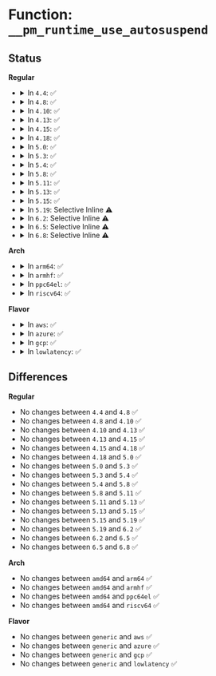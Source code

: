# Function: <code>__pm_runtime_use_autosuspend</code>

## Status
<b>Regular</b>
<ul>
<li>
<details>
<summary>In <code>4.4</code>: ✅</summary>

```c
void __pm_runtime_use_autosuspend(struct device *dev, bool use);
```

**Collision:** Unique Global

**Inline:** No

**Transformation:** False

**Instances:**

```
In drivers/base/power/runtime.c (ffffffff815578b0)
Location: drivers/base/power/runtime.c:1372
Inline: False
Direct callers:
  - block/blk-core.c:blk_pm_runtime_init
  - drivers/mfd/arizona-core.c:arizona_dev_init
  - drivers/usb/core/hub.c:usb_new_device
```
**Symbols:**

```
ffffffff815578b0-ffffffff81557924: __pm_runtime_use_autosuspend (STB_GLOBAL)
```
</details>
</li>
<li>
<details>
<summary>In <code>4.8</code>: ✅</summary>

```c
void __pm_runtime_use_autosuspend(struct device *dev, bool use);
```

**Collision:** Unique Global

**Inline:** No

**Transformation:** False

**Instances:**

```
In drivers/base/power/runtime.c (ffffffff815a9970)
Location: drivers/base/power/runtime.c:1376
Inline: False
Direct callers:
  - block/blk-core.c:blk_pm_runtime_init
  - drivers/pci/pcie/portdrv_pci.c:pcie_portdrv_remove
  - drivers/mfd/arizona-core.c:arizona_dev_init
  - drivers/usb/core/hub.c:usb_new_device
```
**Symbols:**

```
ffffffff815a9970-ffffffff815a99dc: __pm_runtime_use_autosuspend (STB_GLOBAL)
```
</details>
</li>
<li>
<details>
<summary>In <code>4.10</code>: ✅</summary>

```c
void __pm_runtime_use_autosuspend(struct device *dev, bool use);
```

**Collision:** Unique Global

**Inline:** No

**Transformation:** False

**Instances:**

```
In drivers/base/power/runtime.c (ffffffff815d8760)
Location: drivers/base/power/runtime.c:1464
Inline: False
Direct callers:
  - block/blk-core.c:blk_pm_runtime_init
  - drivers/pci/pcie/portdrv_pci.c:pcie_portdrv_remove
  - drivers/mfd/arizona-core.c:arizona_dev_init
  - drivers/usb/core/hub.c:usb_new_device
```
**Symbols:**

```
ffffffff815d8760-ffffffff815d87cc: __pm_runtime_use_autosuspend (STB_GLOBAL)
```
</details>
</li>
<li>
<details>
<summary>In <code>4.13</code>: ✅</summary>

```c
void __pm_runtime_use_autosuspend(struct device *dev, bool use);
```

**Collision:** Unique Global

**Inline:** No

**Transformation:** False

**Instances:**

```
In drivers/base/power/runtime.c (ffffffff815ed270)
Location: drivers/base/power/runtime.c:1464
Inline: False
Direct callers:
  - drivers/pci/pcie/portdrv_pci.c:pcie_portdrv_remove
  - drivers/mfd/arizona-core.c:arizona_dev_init
  - drivers/usb/core/hub.c:usb_new_device
  - drivers/i2c/busses/i2c-designware-platdrv.c:dw_i2c_plat_remove
  - drivers/i2c/busses/i2c-designware-platdrv.c:dw_i2c_plat_probe
```
**Symbols:**

```
ffffffff815ed270-ffffffff815ed2dc: __pm_runtime_use_autosuspend (STB_GLOBAL)
```
</details>
</li>
<li>
<details>
<summary>In <code>4.15</code>: ✅</summary>

```c
void __pm_runtime_use_autosuspend(struct device *dev, bool use);
```

**Collision:** Unique Global

**Inline:** No

**Transformation:** False

**Instances:**

```
In drivers/base/power/runtime.c (ffffffff81654620)
Location: drivers/base/power/runtime.c:1456
Inline: False
Direct callers:
  - drivers/pci/pcie/portdrv_pci.c:pcie_portdrv_remove
  - drivers/mfd/arizona-core.c:arizona_dev_init
  - drivers/usb/core/hub.c:usb_new_device
  - drivers/i2c/busses/i2c-designware-platdrv.c:dw_i2c_plat_remove
  - drivers/i2c/busses/i2c-designware-platdrv.c:dw_i2c_plat_probe
```
**Symbols:**

```
ffffffff81654620-ffffffff8165468c: __pm_runtime_use_autosuspend (STB_GLOBAL)
```
</details>
</li>
<li>
<details>
<summary>In <code>4.18</code>: ✅</summary>

```c
void __pm_runtime_use_autosuspend(struct device *dev, bool use);
```

**Collision:** Unique Global

**Inline:** No

**Transformation:** False

**Instances:**

```
In drivers/base/power/runtime.c (ffffffff8168fd20)
Location: drivers/base/power/runtime.c:1456
Inline: False
Direct callers:
  - drivers/pci/pcie/portdrv_pci.c:pcie_portdrv_remove
  - drivers/mfd/arizona-core.c:arizona_dev_init
  - drivers/usb/core/hub.c:usb_new_device
  - drivers/i2c/busses/i2c-designware-platdrv.c:dw_i2c_plat_remove
  - drivers/i2c/busses/i2c-designware-platdrv.c:dw_i2c_plat_probe
```
**Symbols:**

```
ffffffff8168fd20-ffffffff8168fd8c: __pm_runtime_use_autosuspend (STB_GLOBAL)
```
</details>
</li>
<li>
<details>
<summary>In <code>5.0</code>: ✅</summary>

```c
void __pm_runtime_use_autosuspend(struct device *dev, bool use);
```

**Collision:** Unique Global

**Inline:** No

**Transformation:** False

**Instances:**

```
In drivers/base/power/runtime.c (ffffffff816b00b0)
Location: drivers/base/power/runtime.c:1463
Inline: False
Direct callers:
  - block/blk-pm.c:blk_pm_runtime_init
  - drivers/pci/pcie/portdrv_pci.c:pcie_portdrv_remove
  - drivers/mfd/arizona-core.c:arizona_dev_init
  - drivers/usb/core/hub.c:usb_new_device
  - drivers/i2c/busses/i2c-designware-platdrv.c:dw_i2c_plat_remove
  - drivers/i2c/busses/i2c-designware-platdrv.c:dw_i2c_plat_probe
```
**Symbols:**

```
ffffffff816b00b0-ffffffff816b011c: __pm_runtime_use_autosuspend (STB_GLOBAL)
```
</details>
</li>
<li>
<details>
<summary>In <code>5.3</code>: ✅</summary>

```c
void __pm_runtime_use_autosuspend(struct device *dev, bool use);
```

**Collision:** Unique Global

**Inline:** No

**Transformation:** False

**Instances:**

```
In drivers/base/power/runtime.c (ffffffff816e9f50)
Location: drivers/base/power/runtime.c:1547
Inline: False
Direct callers:
  - block/blk-pm.c:blk_pm_runtime_init
  - drivers/pci/pcie/portdrv_pci.c:pcie_portdrv_remove
  - drivers/mfd/arizona-core.c:arizona_dev_init
  - drivers/usb/core/hub.c:usb_new_device
  - drivers/i2c/busses/i2c-designware-platdrv.c:dw_i2c_plat_remove
  - drivers/i2c/busses/i2c-designware-platdrv.c:dw_i2c_plat_probe
```
**Symbols:**

```
ffffffff816e9f50-ffffffff816e9fbe: __pm_runtime_use_autosuspend (STB_GLOBAL)
```
</details>
</li>
<li>
<details>
<summary>In <code>5.4</code>: ✅</summary>

```c
void __pm_runtime_use_autosuspend(struct device *dev, bool use);
```

**Collision:** Unique Global

**Inline:** No

**Transformation:** False

**Instances:**

```
In drivers/base/power/runtime.c (ffffffff8170dfb0)
Location: drivers/base/power/runtime.c:1549
Inline: False
Direct callers:
  - block/blk-pm.c:blk_pm_runtime_init
  - drivers/pci/pcie/portdrv_pci.c:pcie_portdrv_remove
  - drivers/mfd/arizona-core.c:arizona_dev_init
  - drivers/usb/core/hub.c:usb_new_device
  - drivers/i2c/busses/i2c-designware-platdrv.c:dw_i2c_plat_remove
  - drivers/i2c/busses/i2c-designware-platdrv.c:dw_i2c_plat_probe
```
**Symbols:**

```
ffffffff8170dfb0-ffffffff8170e01e: __pm_runtime_use_autosuspend (STB_GLOBAL)
```
</details>
</li>
<li>
<details>
<summary>In <code>5.8</code>: ✅</summary>

```c
void __pm_runtime_use_autosuspend(struct device *dev, bool use);
```

**Collision:** Unique Global

**Inline:** No

**Transformation:** False

**Instances:**

```
In drivers/base/power/runtime.c (ffffffff817c9300)
Location: drivers/base/power/runtime.c:1574
Inline: False
Direct callers:
  - block/blk-pm.c:blk_pm_runtime_init
  - drivers/pci/pcie/portdrv_pci.c:pcie_portdrv_remove
  - drivers/mfd/arizona-core.c:arizona_dev_init
  - drivers/usb/core/hub.c:usb_new_device
  - drivers/i2c/busses/i2c-designware-platdrv.c:dw_i2c_plat_remove
  - drivers/i2c/busses/i2c-designware-platdrv.c:dw_i2c_plat_probe
```
**Symbols:**

```
ffffffff817c9300-ffffffff817c936e: __pm_runtime_use_autosuspend (STB_GLOBAL)
```
</details>
</li>
<li>
<details>
<summary>In <code>5.11</code>: ✅</summary>

```c
void __pm_runtime_use_autosuspend(struct device *dev, bool use);
```

**Collision:** Unique Global

**Inline:** No

**Transformation:** False

**Instances:**

```
In drivers/base/power/runtime.c (ffffffff817ddc20)
Location: drivers/base/power/runtime.c:1606
Inline: False
Direct callers:
  - block/blk-pm.c:blk_pm_runtime_init
  - drivers/pci/pcie/portdrv_pci.c:pcie_portdrv_remove
  - drivers/pci/pcie/portdrv_pci.c:pcie_portdrv_probe
  - drivers/mfd/arizona-core.c:arizona_dev_init
  - drivers/usb/core/hub.c:usb_new_device
  - drivers/i2c/busses/i2c-designware-platdrv.c:dw_i2c_plat_remove
  - drivers/i2c/busses/i2c-designware-platdrv.c:dw_i2c_plat_probe
```
**Symbols:**

```
ffffffff817ddc20-ffffffff817ddc8e: __pm_runtime_use_autosuspend (STB_GLOBAL)
```
</details>
</li>
<li>
<details>
<summary>In <code>5.13</code>: ✅</summary>

```c
void __pm_runtime_use_autosuspend(struct device *dev, bool use);
```

**Collision:** Unique Global

**Inline:** No

**Transformation:** False

**Instances:**

```
In drivers/base/power/runtime.c (ffffffff817c1fa0)
Location: drivers/base/power/runtime.c:1606
Inline: False
Direct callers:
  - block/blk-pm.c:blk_pm_runtime_init
  - drivers/pci/pcie/portdrv_pci.c:pcie_portdrv_remove
  - drivers/pci/pcie/portdrv_pci.c:pcie_portdrv_probe
  - drivers/mfd/arizona-core.c:arizona_dev_init
  - drivers/usb/core/hub.c:usb_new_device
  - drivers/i2c/busses/i2c-designware-platdrv.c:dw_i2c_plat_remove
  - drivers/i2c/busses/i2c-designware-platdrv.c:dw_i2c_plat_probe
```
**Symbols:**

```
ffffffff817c1fa0-ffffffff817c200e: __pm_runtime_use_autosuspend (STB_GLOBAL)
```
</details>
</li>
<li>
<details>
<summary>In <code>5.15</code>: ✅</summary>

```c
void __pm_runtime_use_autosuspend(struct device *dev, bool use);
```

**Collision:** Unique Global

**Inline:** No

**Transformation:** False

**Instances:**

```
In drivers/base/power/runtime.c (ffffffff8184be50)
Location: drivers/base/power/runtime.c:1642
Inline: False
Direct callers:
  - block/blk-pm.c:blk_pm_runtime_init
  - drivers/pci/pcie/portdrv_pci.c:pcie_portdrv_remove
  - drivers/pci/pcie/portdrv_pci.c:pcie_portdrv_probe
  - drivers/usb/core/hub.c:usb_new_device
  - drivers/i2c/busses/i2c-designware-platdrv.c:dw_i2c_plat_remove
  - drivers/i2c/busses/i2c-designware-platdrv.c:dw_i2c_plat_probe
```
**Symbols:**

```
ffffffff8184be50-ffffffff8184bebe: __pm_runtime_use_autosuspend (STB_GLOBAL)
```
</details>
</li>
<li>
<details>
<summary>In <code>5.19</code>: Selective Inline ⚠️</summary>

```c
void __pm_runtime_use_autosuspend(struct device *dev, bool use);
```

**Collision:** Unique Global

**Inline:** Selective

**Transformation:** False

**Instances:**

```
In drivers/base/power/runtime.c (ffffffff819918bf)
Location: drivers/base/power/runtime.c:1681
Inline: True
Inline callers:
  - drivers/base/power/runtime.c:devm_pm_runtime_enable
Direct callers:
  - block/blk-pm.c:blk_pm_runtime_init
  - drivers/pci/pcie/portdrv_pci.c:pcie_portdrv_remove
  - drivers/pci/pcie/portdrv_pci.c:pcie_portdrv_probe
  - drivers/usb/core/hub.c:usb_new_device
  - drivers/i2c/busses/i2c-designware-platdrv.c:dw_i2c_plat_remove
  - drivers/i2c/busses/i2c-designware-platdrv.c:dw_i2c_plat_probe
```
**Symbols:**

```
ffffffff819917b0-ffffffff8199181f: __pm_runtime_use_autosuspend (STB_GLOBAL)
```
</details>
</li>
<li>
<details>
<summary>In <code>6.2</code>: Selective Inline ⚠️</summary>

```c
void __pm_runtime_use_autosuspend(struct device *dev, bool use);
```

**Collision:** Unique Global

**Inline:** Selective

**Transformation:** False

**Instances:**

```
In drivers/base/power/runtime.c (ffffffff81b01ccf)
Location: drivers/base/power/runtime.c:1695
Inline: True
Inline callers:
  - drivers/base/power/runtime.c:devm_pm_runtime_enable
Direct callers:
  - block/blk-pm.c:blk_pm_runtime_init
  - drivers/pci/pcie/portdrv.c:pcie_portdrv_shutdown
  - drivers/pci/pcie/portdrv.c:pcie_portdrv_remove
  - drivers/pci/pcie/portdrv.c:pcie_portdrv_probe
  - drivers/usb/core/hub.c:usb_new_device
  - drivers/i2c/busses/i2c-designware-platdrv.c:dw_i2c_plat_remove
  - drivers/i2c/busses/i2c-designware-platdrv.c:dw_i2c_plat_probe
```
**Symbols:**

```
ffffffff81b01ba0-ffffffff81b01c0f: __pm_runtime_use_autosuspend (STB_GLOBAL)
```
</details>
</li>
<li>
<details>
<summary>In <code>6.5</code>: Selective Inline ⚠️</summary>

```c
void __pm_runtime_use_autosuspend(struct device *dev, bool use);
```

**Collision:** Unique Global

**Inline:** Selective

**Transformation:** False

**Instances:**

```
In drivers/base/power/runtime.c (ffffffff81b4fdc6)
Location: drivers/base/power/runtime.c:1695
Inline: True
Inline callers:
  - drivers/base/power/runtime.c:devm_pm_runtime_enable
Direct callers:
  - block/blk-pm.c:blk_pm_runtime_init
  - drivers/pci/pcie/portdrv.c:pcie_portdrv_shutdown
  - drivers/pci/pcie/portdrv.c:pcie_portdrv_remove
  - drivers/pci/pcie/portdrv.c:pcie_portdrv_probe
  - drivers/tty/serial/serial_port.c:serial_port_remove
  - drivers/tty/serial/serial_port.c:serial_port_probe
  - drivers/usb/core/hub.c:usb_new_device
  - drivers/i2c/busses/i2c-designware-platdrv.c:dw_i2c_plat_remove
  - drivers/i2c/busses/i2c-designware-platdrv.c:dw_i2c_plat_probe
```
**Symbols:**

```
ffffffff81b4fc90-ffffffff81b4fcff: __pm_runtime_use_autosuspend (STB_GLOBAL)
```
</details>
</li>
<li>
<details>
<summary>In <code>6.8</code>: Selective Inline ⚠️</summary>

```c
void __pm_runtime_use_autosuspend(struct device *dev, bool use);
```

**Collision:** Unique Global

**Inline:** Selective

**Transformation:** False

**Instances:**

```
In drivers/base/power/runtime.c (ffffffff81ba8346)
Location: drivers/base/power/runtime.c:1696
Inline: True
Inline callers:
  - drivers/base/power/runtime.c:devm_pm_runtime_enable
Direct callers:
  - block/blk-pm.c:blk_pm_runtime_init
  - drivers/pci/pcie/portdrv.c:pcie_portdrv_shutdown
  - drivers/pci/pcie/portdrv.c:pcie_portdrv_remove
  - drivers/pci/pcie/portdrv.c:pcie_portdrv_probe
  - drivers/tty/serial/serial_port.c:serial_port_remove
  - drivers/tty/serial/serial_port.c:serial_port_probe
  - drivers/usb/core/hub.c:usb_new_device
  - drivers/i2c/busses/i2c-designware-platdrv.c:dw_i2c_plat_remove
  - drivers/i2c/busses/i2c-designware-platdrv.c:dw_i2c_plat_probe
```
**Symbols:**

```
ffffffff81ba8210-ffffffff81ba827f: __pm_runtime_use_autosuspend (STB_GLOBAL)
```
</details>
</li>
</ul>
<b>Arch</b>
<ul>
<li>
<details>
<summary>In <code>arm64</code>: ✅</summary>

```c
void __pm_runtime_use_autosuspend(struct device *dev, bool use);
```

**Collision:** Unique Global

**Inline:** No

**Transformation:** False

**Instances:**

```
In drivers/base/power/runtime.c (ffff8000108fd910)
Location: drivers/base/power/runtime.c:1549
Inline: False
Direct callers:
  - block/blk-pm.c:blk_pm_runtime_init
  - drivers/pci/pcie/portdrv_pci.c:pcie_portdrv_remove
  - drivers/mfd/arizona-core.c:arizona_dev_init
  - drivers/spi/spi-omap2-mcspi.c:omap2_mcspi_remove
  - drivers/spi/spi-omap2-mcspi.c:omap2_mcspi_probe
  - drivers/spi/spi-omap2-mcspi.c:omap2_mcspi_probe
  - drivers/net/ethernet/freescale/fec_main.c:fec_probe
  - drivers/usb/core/hub.c:usb_new_device
  - drivers/i2c/busses/i2c-designware-platdrv.c:dw_i2c_plat_remove
  - drivers/i2c/busses/i2c-designware-platdrv.c:dw_i2c_plat_probe
  - drivers/i2c/busses/i2c-omap.c:omap_i2c_remove
  - drivers/i2c/busses/i2c-omap.c:omap_i2c_probe
  - drivers/i2c/busses/i2c-omap.c:omap_i2c_probe
  - drivers/i2c/busses/i2c-sprd.c:sprd_i2c_probe
  - drivers/mmc/core/block.c:mmc_blk_probe
  - drivers/mmc/host/mmci.c:mmci_probe
```
**Symbols:**

```
ffff8000108fd910-ffff8000108fd9c0: __pm_runtime_use_autosuspend (STB_GLOBAL)
```
</details>
</li>
<li>
<details>
<summary>In <code>armhf</code>: ✅</summary>

```c
void __pm_runtime_use_autosuspend(struct device *dev, bool use);
```

**Collision:** Unique Global

**Inline:** No

**Transformation:** False

**Instances:**

```
In drivers/base/power/runtime.c (c09e82d8)
Location: drivers/base/power/runtime.c:1549
Inline: False
Direct callers:
  - block/blk-pm.c:blk_pm_runtime_init
  - drivers/pci/pcie/portdrv_pci.c:pcie_portdrv_remove
  - drivers/tty/serial/omap-serial.c:serial_omap_remove
  - drivers/tty/serial/omap-serial.c:serial_omap_probe
  - drivers/tty/serial/omap-serial.c:serial_omap_probe
  - drivers/mfd/arizona-core.c:arizona_dev_init
  - drivers/spi/spi-omap2-mcspi.c:omap2_mcspi_remove
  - drivers/spi/spi-omap2-mcspi.c:omap2_mcspi_probe
  - drivers/spi/spi-omap2-mcspi.c:omap2_mcspi_probe
  - drivers/net/ethernet/freescale/fec_main.c:fec_probe
  - drivers/net/ethernet/ti/davinci_mdio.c:davinci_mdio_remove
  - drivers/net/ethernet/ti/davinci_mdio.c:davinci_mdio_probe
  - drivers/net/ethernet/ti/davinci_mdio.c:davinci_mdio_probe
  - drivers/usb/core/hub.c:usb_new_device
  - drivers/usb/musb/musb_core.c:musb_remove
  - drivers/usb/musb/musb_core.c:musb_init_controller
  - drivers/usb/musb/musb_core.c:musb_init_controller
  - drivers/i2c/busses/i2c-designware-platdrv.c:dw_i2c_plat_remove
  - drivers/i2c/busses/i2c-designware-platdrv.c:dw_i2c_plat_probe
  - drivers/i2c/busses/i2c-imx.c:i2c_imx_probe
  - drivers/i2c/busses/i2c-imx.c:i2c_imx_probe
  - drivers/i2c/busses/i2c-omap.c:omap_i2c_remove
  - drivers/i2c/busses/i2c-omap.c:omap_i2c_probe
  - drivers/i2c/busses/i2c-omap.c:omap_i2c_probe
  - drivers/mmc/core/block.c:mmc_blk_probe
  - drivers/mmc/host/mmci.c:mmci_probe
  - drivers/mmc/host/omap_hsmmc.c:omap_hsmmc_remove
  - drivers/mmc/host/omap_hsmmc.c:omap_hsmmc_probe
  - drivers/mmc/host/omap_hsmmc.c:omap_hsmmc_probe
  - drivers/mmc/host/sdhci-esdhc-imx.c:sdhci_esdhc_imx_probe
```
**Symbols:**

```
c09e82d8-c09e8338: __pm_runtime_use_autosuspend (STB_GLOBAL)
```
</details>
</li>
<li>
<details>
<summary>In <code>ppc64el</code>: ✅</summary>

```c
void __pm_runtime_use_autosuspend(struct device *dev, bool use);
```

**Collision:** Unique Global

**Inline:** No

**Transformation:** False

**Instances:**

```
In drivers/base/power/runtime.c (c00000000099adb0)
Location: drivers/base/power/runtime.c:1549
Inline: False
Direct callers:
  - block/blk-pm.c:blk_pm_runtime_init
  - drivers/mfd/arizona-core.c:arizona_dev_init
  - drivers/usb/core/hub.c:usb_new_device
  - drivers/i2c/busses/i2c-designware-platdrv.c:dw_i2c_plat_remove
  - drivers/i2c/busses/i2c-designware-platdrv.c:dw_i2c_plat_probe
```
**Symbols:**

```
c00000000099adb0-c00000000099ae70: __pm_runtime_use_autosuspend (STB_GLOBAL)
```
</details>
</li>
<li>
<details>
<summary>In <code>riscv64</code>: ✅</summary>

```c
void __pm_runtime_use_autosuspend(struct device *dev, bool use);
```

**Collision:** Unique Global

**Inline:** No

**Transformation:** False

**Instances:**

```
In drivers/base/power/runtime.c (ffffffe00058c53e)
Location: drivers/base/power/runtime.c:1549
Inline: False
Direct callers:
  - block/blk-pm.c:blk_pm_runtime_init
  - drivers/pci/pcie/portdrv_pci.c:pcie_portdrv_remove
  - drivers/mfd/arizona-core.c:arizona_dev_init
  - drivers/usb/core/hub.c:usb_new_device
  - drivers/i2c/busses/i2c-designware-platdrv.c:dw_i2c_plat_remove
  - drivers/i2c/busses/i2c-designware-platdrv.c:dw_i2c_plat_probe
  - drivers/mmc/core/block.c:mmc_blk_probe
```
**Symbols:**

```
ffffffe00058c53e-ffffffe00058c5e0: __pm_runtime_use_autosuspend (STB_GLOBAL)
```
</details>
</li>
</ul>
<b>Flavor</b>
<ul>
<li>
<details>
<summary>In <code>aws</code>: ✅</summary>

```c
void __pm_runtime_use_autosuspend(struct device *dev, bool use);
```

**Collision:** Unique Global

**Inline:** No

**Transformation:** False

**Instances:**

```
In drivers/base/power/runtime.c (ffffffff816d3700)
Location: drivers/base/power/runtime.c:1549
Inline: False
Direct callers:
  - block/blk-pm.c:blk_pm_runtime_init
  - drivers/pci/pcie/portdrv_pci.c:pcie_portdrv_remove
  - drivers/mfd/arizona-core.c:arizona_dev_init
  - drivers/usb/core/hub.c:usb_new_device
```
**Symbols:**

```
ffffffff816d3700-ffffffff816d376e: __pm_runtime_use_autosuspend (STB_GLOBAL)
```
</details>
</li>
<li>
<details>
<summary>In <code>azure</code>: ✅</summary>

```c
void __pm_runtime_use_autosuspend(struct device *dev, bool use);
```

**Collision:** Unique Global

**Inline:** No

**Transformation:** False

**Instances:**

```
In drivers/base/power/runtime.c (ffffffff816ae9b0)
Location: drivers/base/power/runtime.c:1549
Inline: False
Direct callers:
  - block/blk-pm.c:blk_pm_runtime_init
  - drivers/pci/pcie/portdrv_pci.c:pcie_portdrv_remove
  - drivers/mfd/arizona-core.c:arizona_dev_init
  - drivers/usb/core/hub.c:usb_new_device
```
**Symbols:**

```
ffffffff816ae9b0-ffffffff816aea18: __pm_runtime_use_autosuspend (STB_GLOBAL)
```
</details>
</li>
<li>
<details>
<summary>In <code>gcp</code>: ✅</summary>

```c
void __pm_runtime_use_autosuspend(struct device *dev, bool use);
```

**Collision:** Unique Global

**Inline:** No

**Transformation:** False

**Instances:**

```
In drivers/base/power/runtime.c (ffffffff81701c70)
Location: drivers/base/power/runtime.c:1549
Inline: False
Direct callers:
  - block/blk-pm.c:blk_pm_runtime_init
  - drivers/pci/pcie/portdrv_pci.c:pcie_portdrv_remove
  - drivers/mfd/arizona-core.c:arizona_dev_init
  - drivers/usb/core/hub.c:usb_new_device
  - drivers/i2c/busses/i2c-amd-mp2-pci.c:amd_mp2_pci_probe
  - drivers/i2c/busses/i2c-designware-platdrv.c:dw_i2c_plat_remove
  - drivers/i2c/busses/i2c-designware-platdrv.c:dw_i2c_plat_probe
```
**Symbols:**

```
ffffffff81701c70-ffffffff81701cde: __pm_runtime_use_autosuspend (STB_GLOBAL)
```
</details>
</li>
<li>
<details>
<summary>In <code>lowlatency</code>: ✅</summary>

```c
void __pm_runtime_use_autosuspend(struct device *dev, bool use);
```

**Collision:** Unique Global

**Inline:** No

**Transformation:** False

**Instances:**

```
In drivers/base/power/runtime.c (ffffffff8171c120)
Location: drivers/base/power/runtime.c:1549
Inline: False
Direct callers:
  - block/blk-pm.c:blk_pm_runtime_init
  - drivers/pci/pcie/portdrv_pci.c:pcie_portdrv_remove
  - drivers/mfd/arizona-core.c:arizona_dev_init
  - drivers/usb/core/hub.c:usb_new_device
  - drivers/i2c/busses/i2c-designware-platdrv.c:dw_i2c_plat_remove
  - drivers/i2c/busses/i2c-designware-platdrv.c:dw_i2c_plat_probe
```
**Symbols:**

```
ffffffff8171c120-ffffffff8171c185: __pm_runtime_use_autosuspend (STB_GLOBAL)
```
</details>
</li>
</ul>

## Differences
<b>Regular</b>
<ul>
<li>
No changes between <code>4.4</code> and <code>4.8</code> ✅
</li>
<li>
No changes between <code>4.8</code> and <code>4.10</code> ✅
</li>
<li>
No changes between <code>4.10</code> and <code>4.13</code> ✅
</li>
<li>
No changes between <code>4.13</code> and <code>4.15</code> ✅
</li>
<li>
No changes between <code>4.15</code> and <code>4.18</code> ✅
</li>
<li>
No changes between <code>4.18</code> and <code>5.0</code> ✅
</li>
<li>
No changes between <code>5.0</code> and <code>5.3</code> ✅
</li>
<li>
No changes between <code>5.3</code> and <code>5.4</code> ✅
</li>
<li>
No changes between <code>5.4</code> and <code>5.8</code> ✅
</li>
<li>
No changes between <code>5.8</code> and <code>5.11</code> ✅
</li>
<li>
No changes between <code>5.11</code> and <code>5.13</code> ✅
</li>
<li>
No changes between <code>5.13</code> and <code>5.15</code> ✅
</li>
<li>
No changes between <code>5.15</code> and <code>5.19</code> ✅
</li>
<li>
No changes between <code>5.19</code> and <code>6.2</code> ✅
</li>
<li>
No changes between <code>6.2</code> and <code>6.5</code> ✅
</li>
<li>
No changes between <code>6.5</code> and <code>6.8</code> ✅
</li>
</ul>
<b>Arch</b>
<ul>
<li>
No changes between <code>amd64</code> and <code>arm64</code> ✅
</li>
<li>
No changes between <code>amd64</code> and <code>armhf</code> ✅
</li>
<li>
No changes between <code>amd64</code> and <code>ppc64el</code> ✅
</li>
<li>
No changes between <code>amd64</code> and <code>riscv64</code> ✅
</li>
</ul>
<b>Flavor</b>
<ul>
<li>
No changes between <code>generic</code> and <code>aws</code> ✅
</li>
<li>
No changes between <code>generic</code> and <code>azure</code> ✅
</li>
<li>
No changes between <code>generic</code> and <code>gcp</code> ✅
</li>
<li>
No changes between <code>generic</code> and <code>lowlatency</code> ✅
</li>
</ul>
